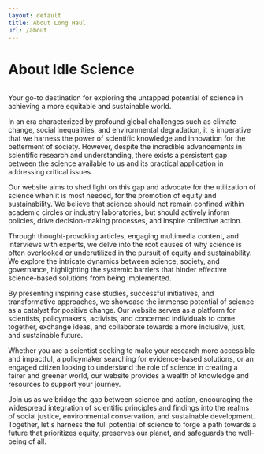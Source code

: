 ```yaml
---
layout: default
title: About Long Haul
url: /about
---
```


<h1 class="pageTitle">About Idle Science</h1>
<img src="{{ '/assets/img/touring.jpg' }}" alt="">
<p class="intro">Your go-to destination for exploring the untapped potential of science in achieving a more equitable and sustainable world.</p>

In an era characterized by profound global challenges such as climate change, social inequalities, and environmental degradation, it is imperative that we harness the power of scientific knowledge and innovation for the betterment of society. However, despite the incredible advancements in scientific research and understanding, there exists a persistent gap between the science available to us and its practical application in addressing critical issues.

Our website aims to shed light on this gap and advocate for the utilization of science when it is most needed, for the promotion of equity and sustainability. We believe that science should not remain confined within academic circles or industry laboratories, but should actively inform policies, drive decision-making processes, and inspire collective action.

Through thought-provoking articles, engaging multimedia content, and interviews with experts, we delve into the root causes of why science is often overlooked or underutilized in the pursuit of equity and sustainability. We explore the intricate dynamics between science, society, and governance, highlighting the systemic barriers that hinder effective science-based solutions from being implemented.

By presenting inspiring case studies, successful initiatives, and transformative approaches, we showcase the immense potential of science as a catalyst for positive change. Our website serves as a platform for scientists, policymakers, activists, and concerned individuals to come together, exchange ideas, and collaborate towards a more inclusive, just, and sustainable future.

Whether you are a scientist seeking to make your research more accessible and impactful, a policymaker searching for evidence-based solutions, or an engaged citizen looking to understand the role of science in creating a fairer and greener world, our website provides a wealth of knowledge and resources to support your journey.

Join us as we bridge the gap between science and action, encouraging the widespread integration of scientific principles and findings into the realms of social justice, environmental conservation, and sustainable development. Together, let's harness the full potential of science to forge a path towards a future that prioritizes equity, preserves our planet, and safeguards the well-being of all.
